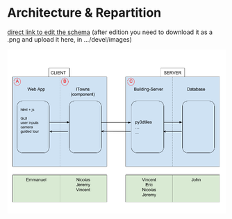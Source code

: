 # Architecture & Repartition

[direct link to edit the schema](https://docs.google.com/drawings/d/1Fn3ur8uXsjrH7YFseKu7XJrqCqmqu6xaxsCB6kSajzg/edit?usp=sharing) (after edition you need to download it as a .png and upload it here, in .../devel/images)

![](images/Architecture.png)
